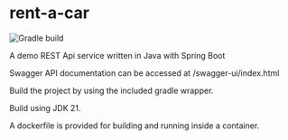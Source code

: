 # rent-a-car

![Gradle build](https://github.com/isaric/rent-a-car/actions/workflows/gradle.yml/badge.svg)

A demo REST Api service written in Java with Spring Boot

Swagger API documentation can be accessed at /swagger-ui/index.html

Build the project by using the included gradle wrapper.

Build using JDK 21.

A dockerfile is provided for building and running inside a container.
